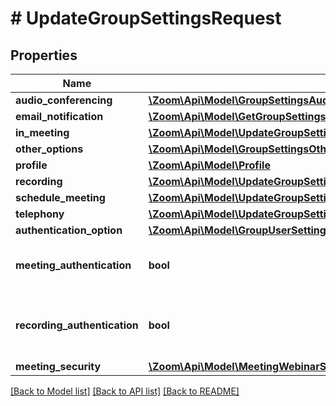 # # UpdateGroupSettingsRequest

## Properties

Name | Type | Description | Notes
------------ | ------------- | ------------- | -------------
**audio_conferencing** | [**\Zoom\Api\Model\GroupSettingsAudioConference**](GroupSettingsAudioConference.md) |  | [optional]
**email_notification** | [**\Zoom\Api\Model\GetGroupSettings200ResponseOneOfEmailNotification**](GetGroupSettings200ResponseOneOfEmailNotification.md) |  | [optional]
**in_meeting** | [**\Zoom\Api\Model\UpdateGroupSettingsRequestOneOfInMeeting**](UpdateGroupSettingsRequestOneOfInMeeting.md) |  | [optional]
**other_options** | [**\Zoom\Api\Model\GroupSettingsOtherOptions**](GroupSettingsOtherOptions.md) |  | [optional]
**profile** | [**\Zoom\Api\Model\Profile**](Profile.md) |  | [optional]
**recording** | [**\Zoom\Api\Model\UpdateGroupSettingsRequestOneOfRecording**](UpdateGroupSettingsRequestOneOfRecording.md) |  | [optional]
**schedule_meeting** | [**\Zoom\Api\Model\UpdateGroupSettingsRequestOneOfScheduleMeeting**](UpdateGroupSettingsRequestOneOfScheduleMeeting.md) |  | [optional]
**telephony** | [**\Zoom\Api\Model\UpdateGroupSettingsRequestOneOfTelephony**](UpdateGroupSettingsRequestOneOfTelephony.md) |  | [optional]
**authentication_option** | [**\Zoom\Api\Model\GroupUserSettingsAuthenticationUpdateOneOf1AuthenticationOption**](GroupUserSettingsAuthenticationUpdateOneOf1AuthenticationOption.md) |  | [optional]
**meeting_authentication** | **bool** | Only authenticated users can join meetings | [optional]
**recording_authentication** | **bool** | Only authenticated users can view cloud recordings | [optional]
**meeting_security** | [**\Zoom\Api\Model\MeetingWebinarSecurityGroupSettings1MeetingSecurity**](MeetingWebinarSecurityGroupSettings1MeetingSecurity.md) |  | [optional]

[[Back to Model list]](../../README.md#models) [[Back to API list]](../../README.md#endpoints) [[Back to README]](../../README.md)
